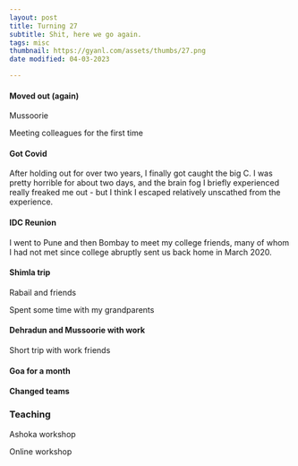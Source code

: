 ```yaml
---
layout: post
title: Turning 27
subtitle: Shit, here we go again.
tags: misc
thumbnail: https://gyanl.com/assets/thumbs/27.png
date modified: 04-03-2023

---
```


#### Moved out (again)

Mussoorie 

Meeting colleagues for the first time

#### Got Covid

After holding out for over two years, I finally got caught the big C. I was pretty horrible for about two days, and the brain fog I briefly experienced really freaked me out - but I think I escaped relatively unscathed from the experience. 

#### IDC Reunion

I went to Pune and then Bombay to meet my college friends, many of whom I had not met since college abruptly sent us back home in March 2020. 

#### Shimla trip

Rabail and friends

Spent some time with my grandparents

#### Dehradun and Mussoorie with work 

Short trip with work friends

#### Goa for a month

#### Changed teams

### Teaching

Ashoka workshop

Online workshop